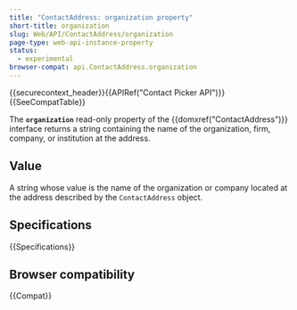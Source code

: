 ```yaml
---
title: "ContactAddress: organization property"
short-title: organization
slug: Web/API/ContactAddress/organization
page-type: web-api-instance-property
status:
  - experimental
browser-compat: api.ContactAddress.organization
---
```


{{securecontext_header}}{{APIRef("Contact Picker API")}}{{SeeCompatTable}}

The **`organization`** read-only property of the {{domxref("ContactAddress")}} interface returns a string containing the name of the organization, firm, company, or institution at the address.

## Value

A string whose value is the name of the organization or company located at the address described by the `ContactAddress` object.

## Specifications

{{Specifications}}

## Browser compatibility

{{Compat}}
